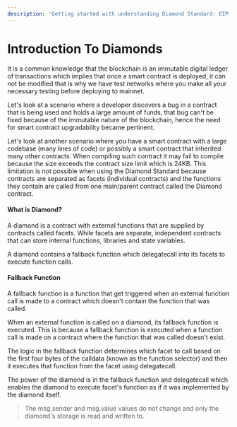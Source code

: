 ```yaml
---
description: 'Getting started with understanding Diamond Standard: EIP-2535'
---
```


# Introduction To Diamonds

It is a common knowledge that the blockchain is an immutable digital ledger of transactions which implies that once a smart contract is deployed, it can not be modified that is why we have test networks where you make all your necessary testing before deploying to mainnet.

Let's look at a scenario where a developer discovers a bug in a contract that is being used and holds a large amount of funds, that bug can't be fixed because of the immutable nature of the blockchain, hence the need for smart contract upgradability became pertinent.

Let's look at another scenario where you have a smart contract with a large codebase (many lines of code) or possibly a smart contract that inherited many other contracts. When compiling such contract it may fail to compile because the size exceeds the contract size limit which is 24KB. This limitation is not possible when using the Diamond Standard because contracts are separated as facets (individual contracts) and the functions they contain are called from one main/parent contract called the Diamond contract.

#### What is Diamond?

A diamond is a contract with external functions that are supplied by contracts called facets. While facets are separate, independent contracts that can store internal functions, libraries and state variables.

A diamond contains a fallback function which delegatecall into its facets to execute function calls.

#### Fallback Function

A fallback function is a function that get triggered when an external function call is made to a contract which doesn't contain the function that was called.

When an external function is called on a diamond, its fallback function is executed. This is because a fallback function is executed when a function call is made on a contract where the function that was called doesn't exist.

The logic in the fallback function determines which facet to call based on the first four bytes of the calldata (known as the function selector) and then it executes that function from the facet using delegatecall.

The power of the diamond is in the fallback function and delegatecall which enables the diamond to execute facet's function as if it was implemented by the diamond itself.

> The msg.sender and msg.value values do not change and only the diamond's storage is read and written to.



